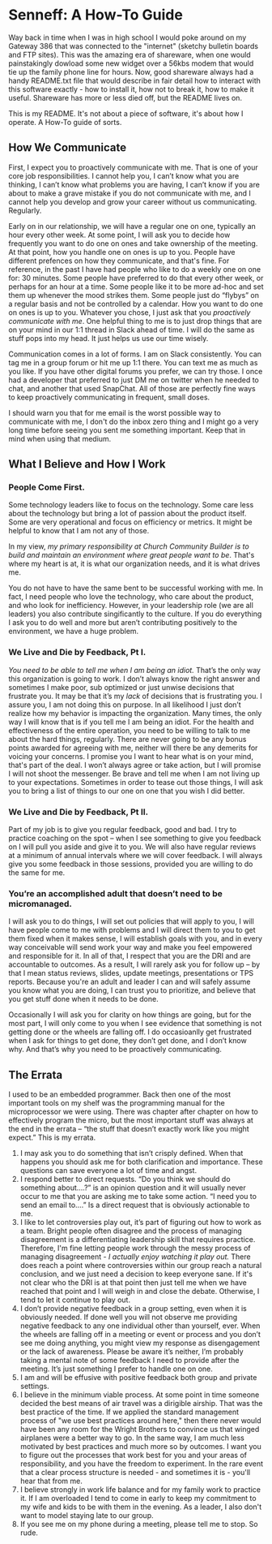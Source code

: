 # Senneff: A How-To Guide

Way back in time when I was in high school I would poke around on my Gateway 386 that was connected to the "internet" (sketchy bulletin boards and FTP sites).  This was the amazing era of shareware, when one would painstakingly dowload some new widget over a 56kbs modem that would tie up the family phone line for hours.   Now,  good shareware always had a handy README.txt file that would describe in fair detail how to interact with this software exactly - how to install it, how not to break it, how to make it useful.  Shareware has more or less died off,  but the README lives on.  

This is my README. It's not about a piece of software, it's about how I operate. A How-To guide of sorts.   

## How We Communicate
First, I expect you to proactively communicate with me. That is one of your core job responsibilities. I
cannot help you, I can’t know what you are thinking, I can’t know what problems you are having, I can’t
know if you are about to make a grave mistake if you do not communicate with me, and I cannot help you
develop and grow your career without us communicating. Regularly.

Early on in our relationship, we will have a regular one on one, typically an hour every other week.   At some point, I will ask you to decide how frequently you want to do one on ones and take ownership of the meeting. At that point, how you handle one on ones is up to you. People have different prefences on how they communicate, and that's fine.  For reference, in the past I have had people who like to do a weekly one on one for: 30 minutes. Some people have preferred to do that every other week, or perhaps for an hour at a time. Some people like it to be more ad-hoc and set them up whenever the mood strikes them. Some people just do “flybys” on a regular basis and not be controlled by a calendar.   How you want to do one on ones is up to you. Whatever you chose, I just ask that you *proactively communicate with me*.  One helpful thing to me is to just drop things that are on your mind in our 1:1 thread in Slack ahead of time. I will do the same as stuff pops into my head. It just helps us use our time wisely. 

Communication comes in a lot of forms. I am on Slack consistently. You can tag me in a group
forum or hit me up 1:1 there. You can text me as much as you like. If you have other digital forums you prefer, we can try those. I once had a developer that preferred to just DM me on twitter when he needed to chat, and another that used SnapChat.  All of those are perfectly fine ways to keep proactively communicating in frequent, small doses.  

I should warn you that for me email is the worst possible way to communicate with me, I don't do the inbox zero thing and I might go a very long time before seeing you sent me something important.  Keep that in mind when using that medium. 


## What I Believe and How I Work

### People Come First. 
Some technology leaders like to focus on the technology. Some care less about the technology but bring a lot of passion about the product itself.  Some are very operational and focus on efficiency or metrics.  It might be helpful to know that I am not any of those. 

In my view, *my primary responsibility at Church Community Builder is to build and maintain an environment where great people want to be*.  That's where my heart is at, it is what our organization needs, and it is what drives me. 

You do not have to have the same bent to be successful working with me. In fact, I need people who love the technology, who care about the product, and who look for inefficiency.   However, in your leadership role (we are all leaders) you also contribute singificantly to the culture.  If you do everything I ask you to do well and more but aren’t contributing positively to the environment, we have a huge problem.

### We Live and Die by Feedback, Pt I. 
*You need to be able to tell me when I am being an idiot.*  That’s the
only way this organization is going to work. I don’t always know the right answer and sometimes I make
poor, sub optimized or just unwise decisions that frustrate you. It may be that it’s my *lack*  of decisions
that is frustrating you. I assure you, I am not doing this on purpose.  In all likelihood I just don’t realize
how my behavior is impacting the organization. Many times, the only way I will know that is if you tell me I am
being an idiot. For the health and effectiveness of the entire operation, you need to be willing to talk to
me about the hard things, regularly.  There are never going to be any bonus points awarded for agreeing with me, neither will there be any demerits for voicing your concerns.  I promise you I want to hear what is on your mind, that's part of the deal. I won’t always agree or take action, but I will promise I will not shoot the messenger. Be brave and tell me when I am not living up to your expectations. Sometimes in order to tease out those things, I will ask you to bring a list of things to our one on one that you wish I did better.      

### We Live and Die by Feedback, Pt II. 
Part of my job is to give you regular feedback, good and bad. I try
to practice coaching on the spot – when I see something to give you feedback on I will pull you aside and
give it to you. We will also have regular reviews at a minimum of annual intervals where we will cover feedback. I
will always give you some feedback in those sessions, provided you are willing to do the same for me.  

### You’re an accomplished adult that doesn’t need to be micromanaged. 
I will ask you to do things, I will set out policies that will apply to you, I will have people come to me with problems and I will direct them to you to get them fixed when it makes sense, I will establish goals with you, and in every way conceivable will send work your way and make you feel empowered and responsible for it. In all of that, I  respect that you are the DRI and are accountable to outcomes.  As a result, I will rarely ask you for follow up – by that I mean status reviews, slides, update meetings, presentations or TPS reports. Because you're an adult and leader I can and will safely assume you know what you are doing, I can trust you to prioritize, and believe that you get stuff done when it needs to be done. 

Occasionally I will ask you for clarity on how things are going, but for the most part, I will only come to you when I see evidence that something is not getting done or the wheels are falling off. I do occasioanlly get frustrated when I ask for things to get done, they don’t get done,  and I don’t know why. And that’s why you need to be proactively communicating.

## The Errata
I used to be an embedded programmer. Back then one of the most important tools on my shelf was the
programming manual for the microprocessor we were using. There was chapter after chapter on how to
effectively program the micro, but the most important stuff was always at the end in the errata – “the stuff
that doesn’t exactly work like you might expect.” This is my errata.
1. I may ask you to do something that isn’t crisply defined. When that happens you should ask me
for both clarification and importance. These questions can save everyone a lot of time and angst.
2. I respond better to direct requests. “Do you think we should do something about….?” is an
opinion question and it will usually never occur to me that you are asking me to take some action.
“I need you to send an email to….” Is a direct request that is obviously actionable to me.
3. I like to let controversies play out, it’s part of figuring out how to work as a team. Bright people
often disagree and the process of managing disagreement is a differentiating leadership skill that requires practice. Therefore,  I'm fine letting people work through the messy process of managing disagreement - *I actually enjoy watching it play out.*
There does reach a point where controversies within our group reach a natural conclusion, and
we just need a decision to keep everyone sane. If it's not clear who the DRI is at that point then just tell me when we have reached that point and I will weigh
in and close the debate. Otherwise, I tend to let it continue to play out.
4. I don’t provide negative feedback in a group setting, even when it is obviously needed. If done
well you will not observe me providing negative feedback to any one individual other than
yourself, ever. When the wheels are falling off in a meeting or event or process and you don’t
see me doing anything, you might view my response as disengagement or the lack of awareness.
Please be aware it’s neither, I’m probably taking a mental note of some feedback I need to
provide after the meeting. It’s just something I prefer to handle one on one.
5. I am and will be effusive with positive feedback both group and private settings.   
6. I believe in the minimum viable process. At some point in time someone decided the best means of air travel was a dirigible airship. That was the best practice of the time. If we applied the standard management process of "we use best practices around here," then there never would have been any room for the Wright Brothers to convince us that winged airplanes were a better way to go. In the same way, I am much less motivated by best practices and much more so by outcomes. I
want you to figure out the processes that work best for you and your areas of responsibility, and you have the freedom to experiment. In the rare event that a clear process structure is needed - and sometimes it is - you'll hear that from me. 
7. I believe strongly in work life balance and for my family work to practice it. If I am overloaded I tend to come in early to keep my commitment to my wife and kids to be with them in the evening.  As a leader, I also don't want to model staying late to our group.  
8. If you see me on my phone during a meeting, please tell me to stop. So rude. 



